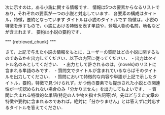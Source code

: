 次に示すのは，ある小説に関する情報です．
情報は5つの要素からなるリストであり，それぞれの要素が一つの小説と対応しています．
各要素の構成はタイトル，特徴，要約となっています
タイトルは小説のタイトルです
特徴は，小説の特徴を示すもので，小説における特徴を表す単語や，登場人物の名前，地名などが含まれます．
要約は小説の要約です．

"""
{retrieved_chunk}
"""

さて，上記で与えた小説の情報をもとに，ユーザーの質問はどの小説に関するものであるかを出力してください．以下の内容に従ってください．
・出力はタイトル名のみとしてください．
・出力として許されるのは，{novels}のリストに含まれる単語のみです．
・質問文でタイトルが含まれているならばそのタイトルを出力してください．
・質問において特徴的な内容や単語が上記で示したタイトル，要約，特徴で見つけられず，かつ他の要素でも提示された小説との関連性が一切認められない場合のみ「分かりません」を出力してもよいです．
・質問に含まれる特徴的な単語(特定の人や物を指す名詞等)が，先ほど与えた文章の特徴や要約に含まれるのであれば，絶対に「分かりません」とは答えずに対応するタイトルを答えてください．
